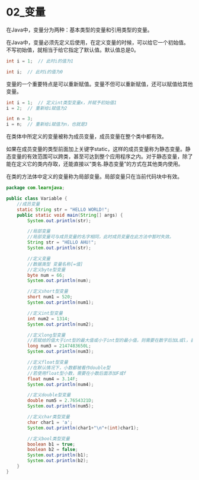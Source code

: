 # 02_变量

在Java中，变量分为两种：基本类型的变量和引用类型的变量。

在Java中，变量必须先定义后使用，在定义变量的时候，可以给它一个初始值。不写初始值，就相当于给它指定了默认值。默认值总是0。

```java
int i = 1;  // 此时i的值为1

int i;  // 此时i的值为0
```

变量的一个重要特点是可以重新赋值。变量不但可以重新赋值，还可以赋值给其他变量。

```java
int i = 1;  // 定义int类型变量x，并赋予初始值1
i = 2;  // 重新给i赋值为2

int n = 3;
i = n;  // 重新给i赋值为n，也就是3
```

在类体中所定义的变量被称为成员变量，成员变量在整个类中都有效。

如果在成员变量的类型前面加上关键字static，这样的成员变量称为静态变量。静态变量的有效范围可以跨类，甚至可达到整个应用程序之内。对于静态变量，除了能在定义它的类内存取，还能直接以“类名.静态变量”的方式在其他类内使用。

在类的方法体中定义的变量称为局部变量。局部变量只在当前代码块中有效。

```java
package com.learnjava;

public class Variable {
    //成员变量
    static String str = "HELLO WORLD!";
    public static void main(String[] args) {
        System.out.println(str);

        //局部变量
        //局部变量可与成员变量的名字相同，此时成员变量在此方法中暂时失效。
        String str = "HELLO AHU!";
        System.out.println(str);

        //定义变量
        //数据类型 变量名称[=值]
        //定义byte型变量
        byte num = 66;
        System.out.println(num);

        //定义short型变量
        short num1 = 520;
        System.out.println(num1);

        //定义int型变量
        int num2 = 1314;
        System.out.println(num2);

        //定义long型变量
        //若赋给的值大于int型的最大值或小于int型的最小值，则需要在数字后加L或l，表示该数值为长整数
        long num3 = 2147483650L;
        System.out.println(num3);

        //定义float型变量
        //在默认情况下，小数都被看作double型
        //若使用float型小数，需要在小数后面添加F或f
        float num4 = 3.14F;
        System.out.println(num4);

        //定义double型变量
        double num5 = 2.7654321D;
        System.out.println(num5);

        //定义char类型变量
        char char1 = 'a';
        System.out.println(char1+"\n"+(int)char1);

        //定义bool类型变量
        boolean b1 = true;
        boolean b2 = false;
        System.out.println(b1);
        System.out.println(b2);
    }
}

```


